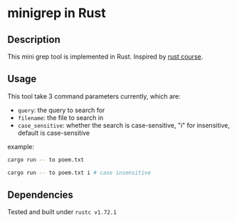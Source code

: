 # minigrep in Rust

## Description

This mini grep tool is implemented in Rust. Inspired by [rust course](https://course.rs/about-book.html).

## Usage

This tool take 3 command parameters currently, which are:
- `query`: the query to search for
- `filename`: the file to search in
- `case_sensitive`: whether the search is case-sensitive, "i" for insensitive, default is case-sensitive

example:
```bash
cargo run -- to poem.txt

cargo run -- to poem.txt i # case insensitive
```

## Dependencies

Tested and built under `rustc v1.72.1`